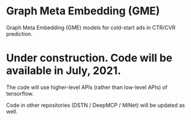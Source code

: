 # Graph Meta Embedding (GME)
Graph Meta Embedding (GME) models for cold-start ads in CTR/CVR prediction.

# Under construction. Code will be available in July, 2021.
The code will use higher-level APIs (rather than low-level APIs) of tensorflow.

Code in other repositories (DSTN / DeepMCP / MiNet) will be updated as well.
